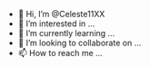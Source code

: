 - 👋 Hi, I’m @Celeste11XX
- 👀 I’m interested in ...
- 🌱 I’m currently learning ...
- 💞️ I’m looking to collaborate on ...
- 📫 How to reach me ...

<!---
Celeste11XX/Celeste11XX is a ✨ special ✨ repository because its `README.md` (this file) appears on your GitHub profile.
You can click the Preview link to take a look at your changes.
--->
